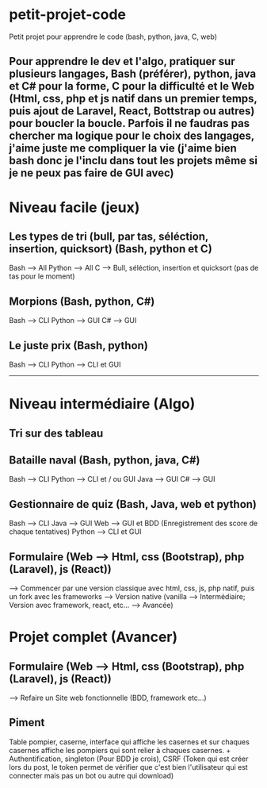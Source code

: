 # petit-projet-code
Petit projet pour apprendre le code (bash, python,  java, C, web)


Pour apprendre le dev et l'algo, pratiquer sur plusieurs langages, Bash (préférer), python, java et C# pour la forme, C pour la difficulté et le Web (Html, css, php et js natif dans un premier temps, puis ajout de Laravel, React, Bottstrap ou autres) pour boucler la boucle. Parfois il ne faudras pas chercher ma logique pour le choix des langages, j'aime juste me compliquer la vie (j'aime bien bash donc je l'inclu dans tout les projets même si je ne peux pas faire de GUI avec)
---
# Niveau facile (jeux)


## Les types de tri (bull, par tas, séléction, insertion, quicksort) (Bash, python et C)
Bash --> All
Python --> All
C --> Bull, séléction, insertion et quicksort (pas de tas pour le moment) 

## Morpions (Bash, python, C#)
Bash --> CLI
Python --> GUI
C# --> GUI

## Le juste prix (Bash, python)
Bash --> CLI
Python --> CLI et GUI


---

# Niveau intermédiaire (Algo)

## Tri sur des tableau 


## Bataille naval (Bash, python, java, C#)
Bash --> CLI
Python --> CLI et / ou GUI
Java --> GUI
C# --> GUI


## Gestionnaire de quiz (Bash, Java, web et python)
Bash --> CLI
Java --> GUI
Web --> GUI et BDD (Enregistrement des score de chaque tentatives)
Python --> CLI et GUI

## Formulaire (Web --> Html, css (Bootstrap), php (Laravel), js (React))
--> Commencer par une version classique avec html, css, js, php natif, puis un fork avec les frameworks
--> Version native (vanilla --> Intermédiaire; Version avec framework, react, etc... --> Avancée)



# Projet complet (Avancer)


## Formulaire (Web --> Html, css (Bootstrap), php (Laravel), js (React))
--> Refaire un Site web fonctionnelle (BDD, framework etc...)

## Piment
Table pompier, caserne, interface qui affiche les casernes et sur chaques casernes affiche les pompiers qui sont relier à chaques casernes. + Authentification, singleton (Pour BDD je crois), CSRF (Token qui est créer lors du post, le token permet de vérifier que c'est bien l'utilisateur qui est connecter mais pas un bot ou autre qui download)